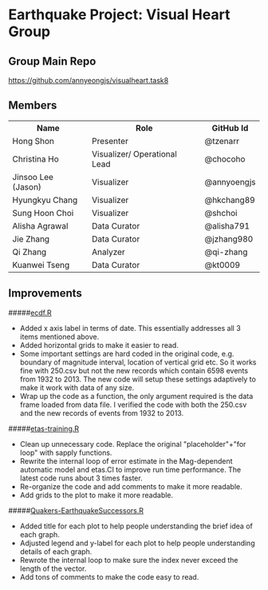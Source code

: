 # Earthquake Project: Visual Heart Group

## Group Main Repo
https://github.com/annyeongjs/visualheart.task8

## Members

<table border="0">
<tr>
<th>Name</th>
<th>Role</th>
<th>GitHub Id</th>
</tr>
<tr>
<td>Hong Shon</td>
<td>Presenter</td>
<td>@tzenarr</td>
</tr>
<tr>
<td>Christina Ho</td>
<td>Visualizer/ Operational Lead</td>
<td>@chocoho</td>
</tr>
<tr>
<td>Jinsoo Lee (Jason)</td>
<td>Visualizer</td>
<td>@annyoengjs</td>
</tr>
<tr>
<td>Hyungkyu Chang</td>
<td>Visualizer</td>
<td>@hkchang89</td>
</tr>
<tr>
<td>Sung Hoon Choi</td>
<td>Visualizer</td>
<td>@shchoi</td>
</tr>
<tr>
<td>Alisha Agrawal</td>
<td>Data Curator</td>
<td>@alisha791</td>
<tr>
<td>Jie Zhang</td>
<td>Data Curator</td>
<td>@jzhang980</td>
<tr>
<td>Qi Zhang</td>
<td>Analyzer</td>
<td>@qi-zhang</td>
<tr>
<td>Kuanwei Tseng</td>
<td>Data Curator</td>
<td>@kt0009</td>
</table>


## Improvements
#####[ecdf.R](https://github.com/SunnySunnia/TheQuakers/blob/master/ECDF/ecdf.R)
- Added x axis label in terms of date. This essentially addresses all 3 items mentioned above.
- Added horizontal grids to make it easier to read.
- Some important settings are hard coded in the original code, e.g. boundary of magnitude interval, location of vertical grid etc. So it works fine with 250.csv but not the new records which contain 6598 events from 1932 to 2013. The new code will setup these settings adaptively to make it work with data of any size.
- Wrap up the code as a function, the only argument required is the data frame loaded from data file. I verified the code with both the 250.csv and the new records of events from 1932 to 2013.

#####[etas-training.R](https://github.com/SunnySunnia/TheQuakers/blob/master/MDA/etas-training.R)
- Clean up unnecessary code. Replace the original "placeholder"+"for loop" with sapply functions.
- Rewrite the internal loop of error estimate in the Mag-dependent automatic model and etas.CI to improve run time performance. The latest code runs about 3 times faster.
- Re-organize the code and add comments to make it more readable.
- Add grids to the plot to make it more readable. 

#####[Quakers-EarthquakeSuccessors.R](https://github.com/SunnySunnia/TheQuakers/blob/master/Successors/Quakers-EarthquakeSuccessors.R)
- Added title for each plot to help people understanding the brief idea of each graph.
- Adjusted legend and y-label for each plot to help people understanding details of each graph.
- Rewrote the internal loop to make sure the index never exceed the length of the vector.
- Add tons of comments to make the code easy to read.
